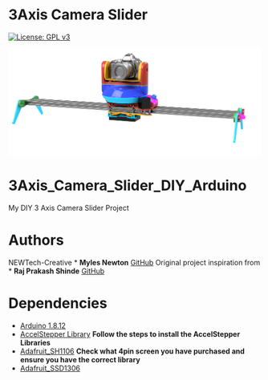 # 3Axis Camera Slider
[![License: GPL v3](https://img.shields.io/badge/License-GPLv3-blue.svg)](https://www.gnu.org/licenses/gpl-3.0)

<p align="center"><img src="/3axisslider.png"/></p>


# 3Axis_Camera_Slider_DIY_Arduino
My DIY 3 Axis Camera Slider Project

# Authors
NEWTech-Creative * **Myles Newton** [GitHub](https://github.com/NEWTech-Creative)
Original project inspiration from * **Raj Prakash Shinde** [GitHub](https://github.com/RajPShinde)

# Dependencies
* [Arduino 1.8.12](https://www.arduino.cc/en/Main/Software)
* [AccelStepper Library](https://www.airspayce.com/mikem/arduino/AccelStepper/index.html) **Follow the steps to install the AccelStepper Libraries**
* [Adafruit_SH1106](https://github.com/wonho-maker/Adafruit_SH1106) **Check what 4pin screen you have purchased and ensure you have the correct library**
* [Adafruit_SSD1306](https://github.com/adafruit/Adafruit_SSD1306)
